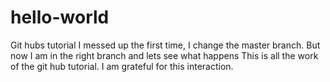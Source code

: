 # hello-world
Git hubs tutorial
I messed up the first time, I change the master branch. But now I am in the right branch and lets see
what happens
This is all the work of the git hub tutorial. I am grateful for this interaction. 

